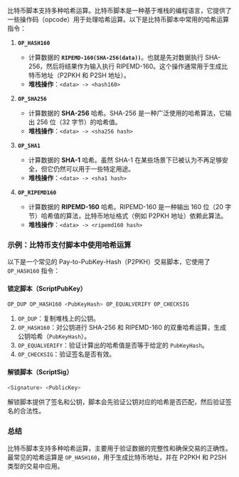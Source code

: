 比特币脚本支持多种哈希运算。比特币脚本是一种基于堆栈的编程语言，它提供了一些操作码（opcode）用于处理哈希运算。以下是比特币脚本中常用的哈希运算指令：

1. **`OP_HASH160`**  
   - 计算数据的 **`RIPEMD-160(SHA-256(data))`**。也就是先对数据执行 SHA-256，然后将结果作为输入执行 RIPEMD-160。这个操作通常用于生成比特币地址（P2PKH 和 P2SH 地址）。
   - **堆栈操作**：`<data> -> <hash160>`

2. **`OP_SHA256`**  
   - 计算数据的 **SHA-256** 哈希。SHA-256 是一种广泛使用的哈希算法，它输出 256 位（32 字节）的哈希值。
   - **堆栈操作**：`<data> -> <sha256 hash>`

3. **`OP_SHA1`**  
   - 计算数据的 **SHA-1** 哈希。虽然 SHA-1 在某些场景下已被认为不再足够安全，但它仍然可以用于一些特定用途。
   - **堆栈操作**：`<data> -> <sha1 hash>`

4. **`OP_RIPEMD160`**  
   - 计算数据的 **RIPEMD-160** 哈希。RIPEMD-160 是一种输出 160 位（20 字节）哈希值的算法，比特币地址格式（例如 P2PKH 地址）依赖此算法。
   - **堆栈操作**：`<data> -> <ripemd160 hash>`

### 示例：比特币支付脚本中使用哈希运算

以下是一个常见的 Pay-to-PubKey-Hash（P2PKH）交易脚本，它使用了 `OP_HASH160` 指令：

#### 锁定脚本（ScriptPubKey）
```bash
OP_DUP OP_HASH160 <PubKeyHash> OP_EQUALVERIFY OP_CHECKSIG
```

1. `OP_DUP`：复制堆栈上的公钥。
2. `OP_HASH160`：对公钥进行 SHA-256 和 RIPEMD-160 的双重哈希运算，生成公钥哈希（`PubKeyHash`）。
3. `OP_EQUALVERIFY`：验证计算出的哈希值是否等于给定的 `PubKeyHash`。
4. `OP_CHECKSIG`：验证签名是否有效。

#### 解锁脚本（ScriptSig）
```bash
<Signature> <PublicKey>
```

解锁脚本提供了签名和公钥，脚本会先验证公钥对应的哈希是否匹配，然后验证签名的合法性。

### 总结
比特币脚本支持多种哈希运算，主要用于验证数据的完整性和确保交易的正确性。最常见的哈希运算是 `OP_HASH160`，用于生成比特币地址，并在 P2PKH 和 P2SH 类型的交易中应用。
